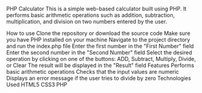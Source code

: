 PHP Calculator
This is a simple web-based calculator built using PHP. It performs basic arithmetic operations such as addition, subtraction, multiplication, and division on two numbers entered by the user.

How to use
Clone the repository or download the source code
Make sure you have PHP installed on your machine
Navigate to the project directory and run the index.php file
Enter the first number in the "First Number" field
Enter the second number in the "Second Number" field
Select the desired operation by clicking on one of the buttons: ADD, Subtract, Multiply, Divide, or Clear
The result will be displayed in the "Result" field
Features
Performs basic arithmetic operations
Checks that the input values are numeric
Displays an error message if the user tries to divide by zero
Technologies Used
HTML5
CSS3
PHP
